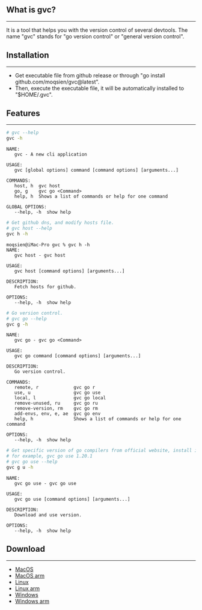 ## What is gvc?
-------------------
It is a tool that helps you with the version control of several devtools. The name "gvc" stands for "go version control" or "general version control".

## Installation
-------------------
- Get executable file from github release or through "go install github.com/moqsien/gvc@latest".
- Then, execute the executable file, it will be automatically installed to "$HOME/.gvc".

## Features
-------------------
```bash
# gvc --help
gvc -h
```
```text
NAME:
   gvc - A new cli application

USAGE:
   gvc [global options] command [command options] [arguments...]

COMMANDS:
   host, h  gvc host
   go, g    gvc go <Command>
   help, h  Shows a list of commands or help for one command

GLOBAL OPTIONS:
   --help, -h  show help
```
```bash
# Get github dns, and modify hosts file.
# gvc host --help
gvc h -h
```
```text
moqsien@iMac-Pro gvc % gvc h -h
NAME:
   gvc host - gvc host

USAGE:
   gvc host [command options] [arguments...]

DESCRIPTION:
   Fetch hosts for github.

OPTIONS:
   --help, -h  show help
```
```bash
# Go version control.
# gvc go --help
gvc g -h
```
```text
NAME:
   gvc go - gvc go <Command>

USAGE:
   gvc go command [command options] [arguments...]

DESCRIPTION:
   Go version control.

COMMANDS:
   remote, r             gvc go r
   use, u                gvc go use
   local, l              gvc go local
   remove-unused, ru     gvc go ru
   remove-version, rm    gvc go rm
   add-envs, env, e, ae  gvc go env
   help, h               Shows a list of commands or help for one command

OPTIONS:
   --help, -h  show help
```
```bash
# Get specific version of go compilers from official website, install it, and set the envs for go.
# for example, gvc go use 1.20.1
# gvc go use --help
gvc g u -h
```
```text
NAME:
   gvc go use - gvc go use

USAGE:
   gvc go use [command options] [arguments...]

DESCRIPTION:
   Download and use version.

OPTIONS:
   --help, -h  show help
```

## Download
-------------------
- [MacOS](https://github.com/moqsien/gvc/releases/download/v0.1.0/macos-amd64.zip)
- [MacOS arm](https://github.com/moqsien/gvc/releases/download/v0.1.0/macos-arm64.zip)
- [Linux](https://github.com/moqsien/gvc/releases/download/v0.1.0/linux-amd64.zip)
- [Linux arm](https://github.com/moqsien/gvc/releases/download/v0.1.0/linux-arm64.zip)
- [Windows](https://github.com/moqsien/gvc/releases/download/v0.1.0/windows-amd64.zip)
- [Windows arm](https://github.com/moqsien/gvc/releases/download/v0.1.0/windows-arm64.zip)
